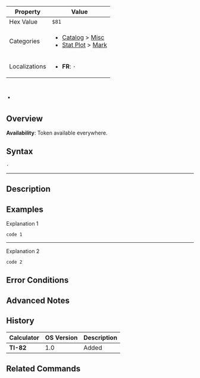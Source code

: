 | Property      | Value |
|---------------|-------|
| Hex Value     | `$81`|
| Categories    | <ul><li>[Catalog](<../categories/Catalog.md>) > [Misc](<../categories/Catalog.md#Misc>)</li><li>[Stat Plot](<../categories/Stat Plot.md>) > [Mark](<../categories/Stat Plot.md#Mark>)</li></ul> |
| Localizations | <ul><li><b>FR</b>: `·`</li></ul> |

# `·`

## Overview



<b>Availability</b>: Token available everywhere.

## Syntax
`·`

<hr>

## Description


## Examples

Explanation 1
```ti-basic
code 1
```
---
Explanation 2
```ti-basic
code 2
```

## Error Conditions


## Advanced Notes


## History
| Calculator | OS Version | Description |
|------------|------------|-------------|
| <b>TI-82</b> | 1.0 | Added |

## Related Commands

